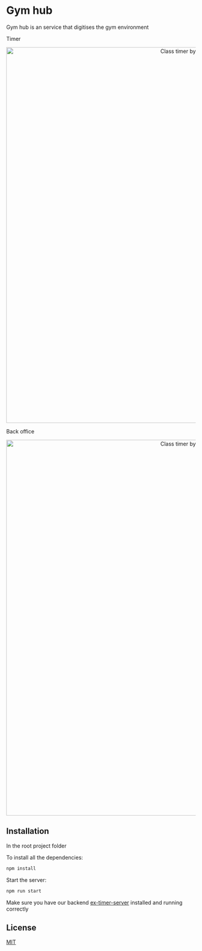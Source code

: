 # Gym hub

Gym hub is an service that digitises the gym environment 
  
 <p>Timer</P>
<p align="center">
  <img src="https://i.ibb.co/z6nYyFs/Screenshot-2020-11-20-at-10-59-13.png" alt="Class timer by Jakob Clausen" width="1000">
</p> 

<p>Back office</P>
<p align="center">
  <img src="https://i.ibb.co/HXHh8q4/backoffice.png" alt="Class timer by Jakob Clausen" width="1000">
</p> 


## Installation


In the root project folder

To install all the dependencies:
```bash
npm install
```

Start the server:
```bash
npm run start
```
Make sure you have our backend [ex-timer-server](https://github.com/JakobClausen/ex-timer-server) installed and running correctly


## License
[MIT](https://choosealicense.com/licenses/mit/)
